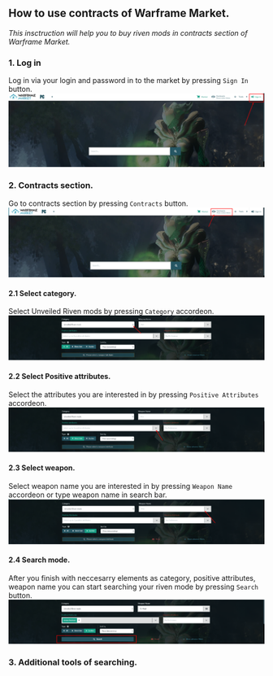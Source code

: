 ## How to use contracts of Warframe Market.

*This insctruction will help you to buy riven mods in contracts section of Warframe Market.*

### 1. Log in

Log in via your login and password in to the market by pressing `Sign In` button.
![alt text](Screenshot_1.png)


### 2. Contracts section.

Go to contracts section by pressing `Contracts` button.
![alt text](Screenshot_2.png)

#### 2.1 Select category.

Select Unveiled Riven mods by pressing `Category` accordeon.
![alt text](Screenshot_7.png)

#### 2.2 Select Positive attributes.

Select the attributes you are interested in by pressing `Positive Attributes` accordeon.
![alt text](Screenshot_4.png)

#### 2.3 Select weapon.

Select weapon name you are interested in by pressing `Weapon Name` accordeon or type weapon name in search bar.
![alt text](Screenshot_5.png)

#### 2.4 Search mode.

After you finish with neccesarry elements as category, positive attributes, weapon name you can start searching your riven mode by pressing `Search` button.
![alt text](Screenshot_6.png)

### 3. Additional tools of searching.